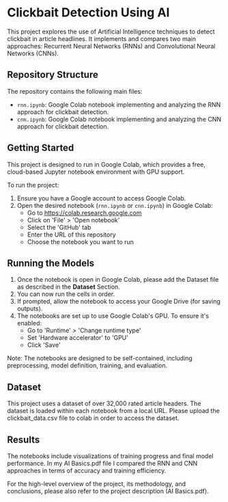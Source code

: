 # Clickbait Detection Using AI

This project explores the use of Artificial Intelligence techniques to detect clickbait in article headlines. It implements and compares two main approaches: Recurrent Neural Networks (RNNs) and Convolutional Neural Networks (CNNs).

## Repository Structure

The repository contains the following main files:

- `rnn.ipynb`: Google Colab notebook implementing and analyzing the RNN approach for clickbait detection.
- `cnn.ipynb`: Google Colab notebook implementing and analyzing the CNN approach for clickbait detection.

## Getting Started

This project is designed to run in Google Colab, which provides a free, cloud-based Jupyter notebook environment with GPU support.

To run the project:

1. Ensure you have a Google account to access Google Colab.
2. Open the desired notebook (`rnn.ipynb` or `cnn.ipynb`) in Google Colab:
   - Go to https://colab.research.google.com
   - Click on 'File' > 'Open notebook'
   - Select the 'GitHub' tab
   - Enter the URL of this repository
   - Choose the notebook you want to run

## Running the Models

1. Once the notebook is open in Google Colab, please add the Dataset file as described in the **Dataset** Section.
2. You can now run the cells in order.
3. If prompted, allow the notebook to access your Google Drive (for saving outputs).
4. The notebooks are set up to use Google Colab's GPU. To ensure it's enabled:
   - Go to 'Runtime' > 'Change runtime type'
   - Set 'Hardware accelerator' to 'GPU'
   - Click 'Save'

Note: The notebooks are designed to be self-contained, including preprocessing, model definition, training, and evaluation.

## Dataset

This project uses a dataset of over 32,000 rated article headers. The dataset is loaded within each notebook from a local URL. Please upload the clickbait_data.csv file to colab in order to access the dataset.

## Results

The notebooks include visualizations of training progress and final model performance. In my AI Basics.pdf file I compared the RNN and CNN approaches in terms of accuracy and training efficiency.

For the high-level overview of the project, its methodology, and conclusions, please also refer to the project description (AI Basics.pdf).

